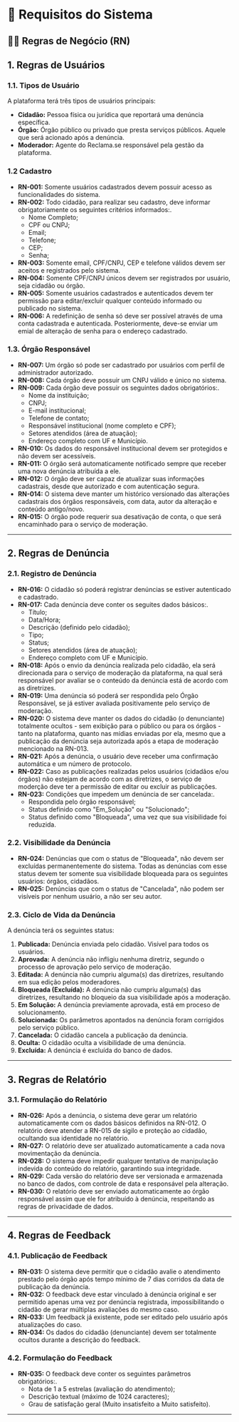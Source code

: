 # 📃 Requisitos do Sistema

## 🧑‍💼 Regras de Negócio (RN)

## 1. Regras de Usuários

### 1.1. Tipos de Usuário

A plataforma terá três tipos de usuários principais:

- **Cidadão:** Pessoa física ou jurídica que reportará uma denúncia específica.
- **Órgão:** Órgão público ou privado que presta serviços públicos. Aquele que será acionado após a denúncia. 
- **Moderador:** Agente do Reclama.se responsável pela gestão da plataforma.

### 1.2 Cadastro 
- **RN-001:** Somente usuários cadastrados devem possuir acesso as funcionalidades do sistema. 
- **RN-002:** Todo cidadão, para realizar seu cadastro, deve informar obrigatoriamente os seguintes critérios informados:.
  - Nome Completo;
  - CPF ou CNPJ;
  - Email;
  - Telefone;
  - CEP;
  - Senha;
- **RN-003:** Somente email, CPF/CNPJ, CEP e telefone válidos devem ser aceitos e registrados pelo sistema. 
- **RN-004:** Somente CPF/CNPJ únicos devem ser registrados por usuário, seja cidadão ou órgão. 
- **RN-005:** Somente usuários cadastrados e autenticados devem ter permissão para editar/excluir qualquer conteúdo informado ou publicado no sistema.
- **RN-006:** A redefinição de senha só deve ser possível através de uma conta cadastrada e autenticada. Posteriormente, deve-se enviar um emial de alteração de senha para o endereço cadastrado.   

### 1.3. Órgão Responsável

- **RN-007:** Um órgão só pode ser cadastrado por usuários com perfil de administrador autorizado.
- **RN-008:** Cada órgão deve possuir um CNPJ válido e único no sistema.
- **RN-009:** Cada órgão deve possuir os seguintes dados obrigatórios:.
  - Nome da instituição;
  - CNPJ;
  - E-mail institucional;
  - Telefone de contato;
  - Responsável institucional (nome completo e CPF);
  - Setores atendidos (área de atuação);
  - Endereço completo com UF e Município.
- **RN-010:** Os dados do responsável institucional devem ser protegidos e não devem ser acessíveis.
- **RN-011:** O órgão será automaticamente notificado sempre que receber uma nova denúncia atribuída a ele.
- **RN-012:** O órgão deve ser capaz de atualizar suas informações cadastrais, desde que autorizado e com autenticação segura.
- **RN-014:** O sistema deve manter um histórico versionado das alterações cadastrais dos órgãos responsáveis, com data, autor da alteração e conteúdo antigo/novo.
- **RN-015:** O órgão pode requerir sua desativação de conta, o que será encaminhado para o serviço de moderação.
  
---

## 2. Regras de Denúncia

### 2.1. Registro de Denúncia 

- **RN-016:** O cidadão só poderá registrar denúncias se estiver autenticado e cadastrado.
- **RN-017:** Cada denúncia deve conter os seguites dados básicos:.
  - Título;
  - Data/Hora;
  - Descrição (definido pelo cidadão);
  - Tipo;
  - Status;
  - Setores atendidos (área de atuação);
  - Endereço completo com UF e Município.
- **RN-018:** Após o envio da denúncia realizada pelo cidadão, ela será direcionada para o serviço de moderação da plataforma, na qual será responsável por avaliar se o conteúdo da denúncia está de acordo com as diretrizes.
- **RN-019:** Uma denúncia só poderá ser respondida pelo Órgão Responsável, se já estiver avaliada positivamente pelo serviço de moderação.   
- **RN-020:** O sistema deve manter os dados do cidadão (o denunciante) totalmente ocultos - sem exibição para o público ou para os órgãos - tanto na plataforma, quanto nas mídias enviadas por ela, mesmo que a publicação da denúncia seja autorizada após a etapa de moderação mencionado na RN-013.
- **RN-021:** Após a denúncia, o usuário deve receber uma confirmação automática e um número de protocolo.
- **RN-022:** Caso as publicações realizadas pelos usuários (cidadãos e/ou órgãos) não estejam de acordo com as diretrizes, o serviço de moderção deve ter a permissão de editar ou excluir as publicações.
- **RN-023:** Condições que impedem um denúncia de ser cancelada:.
  - Respondida pelo órgão responsável;
  - Status definido como "Em_Solução" ou "Solucionado";
  - Status definido como "Bloqueada", uma vez que sua visibilidade foi reduzida. 

### 2.2. Visibilidade da Denúncia

- **RN-024:** Denúncias que com o status de "Bloqueada", não devem ser excluídas permanentemente do sistema. Todas as denúncias com esse status devem ter somente sua visibilidade bloqueada para os seguintes usuários: órgãos, cidadãos.
- **RN-025:** Denúncias que com o status de "Cancelada", não podem ser visíveis por nenhum usuário, a não ser seu autor.

### 2.3. Ciclo de Vida da Denúncia

A denúncia terá os seguintes status:

1.  **Publicada:** Denúncia enviada pelo cidadão. Visível para todos os usuários.
2.  **Aprovada:** A denúncia não infligiu nenhuma diretriz, segundo o processo de aprovação pelo serviço de moderação.
3.  **Editada:** A denúncia não cumpriu alguma(s) das diretrizes, resultando em sua edição pelos moderadores. 
4.  **Bloqueada (Excluída):** A denúncia não cumpriu alguma(s) das diretrizes, resultando no bloqueio da sua visibilidade após a moderação.
5.  **Em Solução:** A denúncia previamente aprovada, está em proceso de solucionamento. 
6.  **Solucionada:** Os parâmetros apontados na denúncia foram corrigidos pelo serviço público.
7.  **Cancelada:** O cidadão cancela a publicação da denúncia.
8.  **Oculta:** O cidadão oculta a visibilidade de uma denúncia.
9.  **Excluída:** A denúncia é excluída do banco de dados.

---

## 3. Regras de Relatório

### 3.1. Formulação do Relatório 

- **RN-026:** Após a denúncia, o sistema deve gerar um relatório automaticamente com os dados básicos definidos na RN-012. O relatório deve atender a RN-015 de sigilo e proteção ao cidadão, ocultando sua identidade no relatório.  
- **RN-027:** O relatório deve ser atualizado automaticamente a cada nova movimentação da denúncia.
- **RN-028:** O sistema deve impedir qualquer tentativa de manipulação indevida do conteúdo do relatório, garantindo sua integridade.
- **RN-029:** Cada versão do relatório deve ser versionada e armazenada no banco de dados, com controle de data e responsável pela alteração.
- **RN-030:** O relatório deve ser enviado automaticamente ao órgão responsável assim que ele for atribuído à denúncia, respeitando as regras de privacidade de dados.

---

## 4. Regras de Feedback

### 4.1. Publicação de Feedback

- **RN-031:** O sistema deve permitir que o cidadão avalie o atendimento prestado pelo órgão após tempo mínimo de 7 dias corridos da data de publicação da denúncia.
- **RN-032:** O feedback deve estar vinculado à denúncia original e ser permitido apenas uma vez por denúncia registrada, impossibilitando o cidadão de gerar múltiplas avaliações do mesmo caso.
- **RN-033:** Um feedback já existente, pode ser editado pelo usuário após atualizações do caso.
- **RN-034:** Os dados do cidadão (denunciante) devem ser totalmente ocultos durante a descrição do feedback.

### 4.2. Formulação do Feedback

- **RN-035:** O feedback deve conter os seguintes parâmetros obrigatórios:.
  - Nota de 1 a 5 estrelas (avaliação do atendimento);
  - Descrição textual (máximo de 1024 caracteres);
  - Grau de satisfação geral (Muito insatisfeito a Muito satisfeito).

---
